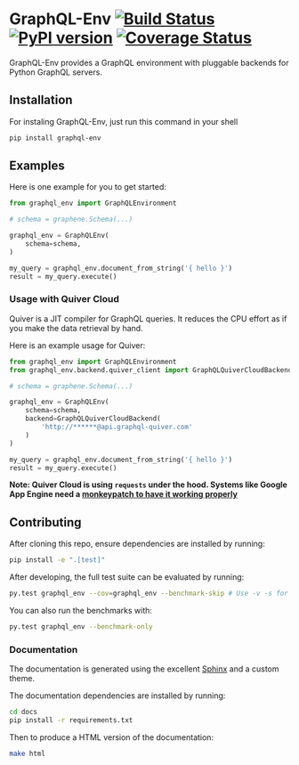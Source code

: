 # GraphQL-Env [![Build Status](https://travis-ci.org/graphql-python/graphql-env.svg?branch=master)](https://travis-ci.org/graphql-python/graphql-env) [![PyPI version](https://badge.fury.io/py/graphql-env.svg)](https://badge.fury.io/py/graphql-env) [![Coverage Status](https://coveralls.io/repos/graphql-python/graphql-env/badge.svg?branch=master&service=github)](https://coveralls.io/github/graphql-python/graphql-env?branch=master)

GraphQL-Env provides a GraphQL environment with pluggable backends for Python GraphQL servers.

## Installation

For instaling GraphQL-Env, just run this command in your shell

```bash
pip install graphql-env
```

## Examples

Here is one example for you to get started:

```python
from graphql_env import GraphQLEnvironment

# schema = graphene.Schema(...)

graphql_env = GraphQLEnv(
    schema=schema,
)

my_query = graphql_env.document_from_string('{ hello }')
result = my_query.execute()
```

### Usage with Quiver Cloud

Quiver is a JIT compiler for GraphQL queries. It reduces the CPU effort
as if you make the data retrieval by hand.

Here is an example usage for Quiver:

```python
from graphql_env import GraphQLEnvironment
from graphql_env.backend.quiver_client import GraphQLQuiverCloudBackend

# schema = graphene.Schema(...)

graphql_env = GraphQLEnv(
    schema=schema,
    backend=GraphQLQuiverCloudBackend(
        'http://******@api.graphql-quiver.com'
    )
)

my_query = graphql_env.document_from_string('{ hello }')
result = my_query.execute()
```

**Note: Quiver Cloud is using `requests` under the hood. Systems like Google App Engine
need a [monkeypatch to have it working properly](https://github.com/GoogleCloudPlatform/python-docs-samples/blob/master/appengine/standard/urlfetch/requests/main.py#L20-L26)**

## Contributing

After cloning this repo, ensure dependencies are installed by running:

```sh
pip install -e ".[test]"
```

After developing, the full test suite can be evaluated by running:

```sh
py.test graphql_env --cov=graphql_env --benchmark-skip # Use -v -s for verbose mode
```

You can also run the benchmarks with:

```sh
py.test graphql_env --benchmark-only
```

### Documentation

The documentation is generated using the excellent [Sphinx](http://www.sphinx-doc.org/) and a custom theme.

The documentation dependencies are installed by running:

```sh
cd docs
pip install -r requirements.txt
```

Then to produce a HTML version of the documentation:

```sh
make html
```
